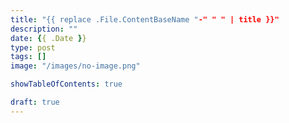 ```yaml
---
title: "{{ replace .File.ContentBaseName "-" " " | title }}"
description: ""
date: {{ .Date }}
type: post
tags: []
image: "/images/no-image.png"

showTableOfContents: true

draft: true
---
```

